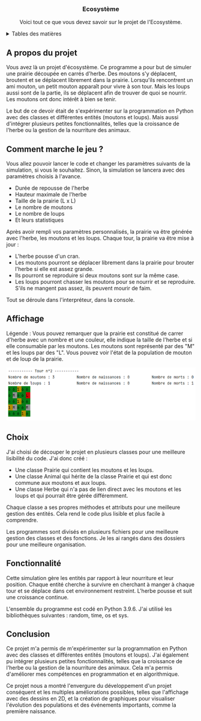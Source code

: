 <a name="readme-top"></a>
<div align="center">
  <h3 align="center">Ecosystème</h3>

  <p align="center">
    Voici tout ce que vous devez savoir sur le projet de l'Ecosystème.
    <br/>
  </p>
</div>

<details>
  <summary>Tables des matières</summary>
  <ol>
    <li>
      <a href="#a-propos-du-projet">A propos du projet</a>
    </li>
    <li><a href="#règles">Règles</a></li>
    <li><a href="#Comment marche le jeu ?">Comment marche le jeu ?</a></li>
    <li><a href="#Choix">Choix</a></li>
    <li><a href="#Conclusion">Conclusion</a></li>
  </ol>
</details>

## A propos du projet

Vous avez là un projet d'écosystème. Ce programme a pour but de simuler une prairie découpée en carrés d'herbe. Des moutons s'y déplacent, broutent et se déplacent librement dans la prairie. Lorsqu'ils rencontrent un ami mouton, un petit mouton apparaît pour vivre à son tour. Mais les loups aussi sont de la partie, ils se déplacent afin de trouver de quoi se nourrir. Les moutons ont donc intérêt à bien se tenir.

Le but de ce devoir était de s'expérimenter sur la programmation en Python avec des classes et différentes entités (moutons et loups). Mais aussi d'intégrer plusieurs petites fonctionnalités, telles que la croissance de l'herbe ou la gestion de la nourriture des animaux. 

## Comment marche le jeu ? 

Vous allez pouvoir lancer le code et changer les paramètres suivants de la simulation, si vous le souhaitez. Sinon, la simulation se lancera avec des paramètres choisis à l'avance.

 * Durée de repousse de l'herbe
 * Hauteur maximale de l'herbe
 * Taille de la prairie (L x L)
 * Le nombre de moutons
 * Le nombre de loups
 * Et leurs statistiques

Après avoir rempli vos paramètres personnalisés, la prairie va être générée avec l'herbe, les moutons et les loups. Chaque tour, la prairie va être mise à jour :

 * L'herbe pousse d'un cran.
 * Les moutons pourront se déplacer librement dans la prairie pour brouter l'herbe si elle est assez grande.
 * Ils pourront se reproduire si deux moutons sont sur la même case.
 * Les loups pourront chasser les moutons pour se nourrir et se reproduire. S'ils ne mangent pas assez, ils peuvent mourir de faim.

Tout se déroule dans l'interpréteur, dans la console.

## Affichage

Légende :
Vous pouvez remarquer que la prairie est constitué de carrer d'herbe avec un nombre et une couleur, elle indique la taille de l'herbe et si elle consumable par les moutons.
Les moutons sont représenté par des "M" et les loups par des "L".
Vous pouvez voir l'état de la population de mouton et de loup de la prairie.

![img.png](img.png)

## Choix

J'ai choisi de découper le projet en plusieurs classes pour une meilleure lisibilité du code. J'ai donc créé :

 * Une classe Prairie qui contient les moutons et les loups.
 * Une classe Animal qui hérite de la classe Prairie et qui est donc commune aux moutons et aux loups.
 * Une classe Herbe qui n'a pas de lien direct avec les moutons et les loups et qui pourrait être gérée différemment.

Chaque classe a ses propres méthodes et attributs pour une meilleure gestion des entités. Cela rend le code plus lisible et plus facile à comprendre.

Les programmes sont divisés en plusieurs fichiers pour une meilleure gestion des classes et des fonctions. Je les ai rangés dans des dossiers pour une meilleure organisation.

## Fonctionnalité

Cette simulation gère les entités par rapport à leur nourriture et leur position. Chaque entité cherche à survivre en cherchant à manger à chaque tour et se déplace dans cet environnement restreint. L'herbe pousse et suit une croissance continue.

L'ensemble du programme est codé en Python 3.9.6. J'ai utilisé les bibliothèques suivantes : random, time, os et sys.

## Conclusion
Ce projet m'a permis de m'expérimenter sur la programmation en Python avec des classes et différentes entités (moutons et loups). J'ai également pu intégrer plusieurs petites fonctionnalités, telles que la croissance de l'herbe ou la gestion de la nourriture des animaux. Cela m'a permis d'améliorer mes compétences en programmation et en algorithmique.

Ce projet nous a montré l'envergure du développement d'un projet conséquent et les multiples améliorations possibles, telles que l'affichage avec des dessins en 2D, et la création de graphiques pour visualiser l'évolution des populations et des événements importants, comme la première naissance.

